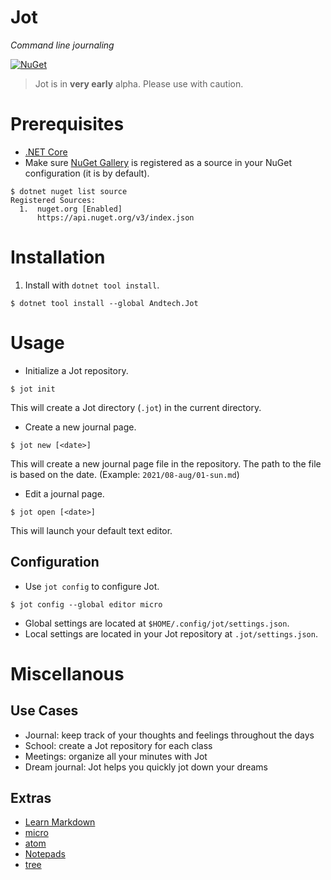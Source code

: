 # Jot

*Command line journaling*

[![NuGet](https://img.shields.io/nuget/vpre/Andtech.Jot)](https://nuget.org/packages/Andtech.Jot)

> Jot is in **very early** alpha. Please use with caution.

# Prerequisites
* [.NET Core](https://docs.microsoft.com/en-us/dotnet/core/tools/global-tools)
* Make sure [NuGet Gallery](https://nuget.org) is registered as a source in your NuGet configuration (it is by default).

```shell
$ dotnet nuget list source
Registered Sources:
  1.  nuget.org [Enabled]
      https://api.nuget.org/v3/index.json
```

# Installation
1. Install with `dotnet tool install`.
```
$ dotnet tool install --global Andtech.Jot
```

# Usage
* Initialize a Jot repository.
```
$ jot init
```
This will create a Jot directory (`.jot`) in the current directory.

* Create a new journal page.
```
$ jot new [<date>]
```
This will create a new journal page file in the repository. The path to the file is based on the date. (Example: `2021/08-aug/01-sun.md`)

* Edit a journal page.
```
$ jot open [<date>]
```
This will launch your default text editor.

## Configuration
* Use `jot config` to configure Jot.
```
$ jot config --global editor micro
```

* Global settings are located at `$HOME/.config/jot/settings.json`.
* Local settings are located in your Jot repository at `.jot/settings.json`.

# Miscellanous
## Use Cases
* Journal: keep track of your thoughts and feelings throughout the days
* School: create a Jot repository for each class
* Meetings: organize all your minutes with Jot
* Dream journal: Jot helps you quickly jot down your dreams

## Extras
* [Learn Markdown](https://www.markdowntutorial.com/)
* [micro](https://micro-editor.github.io/)
* [atom](https://atom.io/)
* [Notepads](https://www.notepadsapp.com/)
* [tree](https://linux.die.net/man/1/tree)
